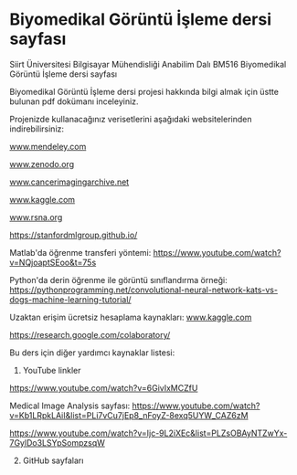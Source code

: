 # Biyomedikal Görüntü İşleme dersi sayfası
Siirt Üniversitesi Bilgisayar Mühendisliği Anabilim Dalı BM516 Biyomedikal Görüntü İşleme dersi sayfası

Biyomedikal Görüntü İşleme dersi projesi hakkında bilgi almak için üstte bulunan pdf dokümanı inceleyiniz.

Projenizde kullanacağınız verisetlerini aşağıdaki websitelerinden indirebilirsiniz:

www.mendeley.com

www.zenodo.org

www.cancerimagingarchive.net

www.kaggle.com

www.rsna.org

https://stanfordmlgroup.github.io/


Matlab'da öğrenme transferi yöntemi: 
https://www.youtube.com/watch?v=NQjoaptSEoo&t=75s

Python'da derin öğrenme ile görüntü sınıflandırma örneği:
https://pythonprogramming.net/convolutional-neural-network-kats-vs-dogs-machine-learning-tutorial/

Uzaktan erişim ücretsiz hesaplama kaynakları:
www.kaggle.com

https://research.google.com/colaboratory/


Bu ders için diğer yardımcı kaynaklar listesi:
1) YouTube linkler

https://www.youtube.com/watch?v=6GivIxMCZfU

Medical Image Analysis sayfası: https://www.youtube.com/watch?v=Kb1LRpkLAiI&list=PLi7vCu7jEp8_nFoyZ-8exq5UYW_CAZ6zM

https://www.youtube.com/watch?v=Ijc-9L2iXEc&list=PLZsOBAyNTZwYx-7GylDo3LSYpSompzsqW

2) GitHub sayfaları


